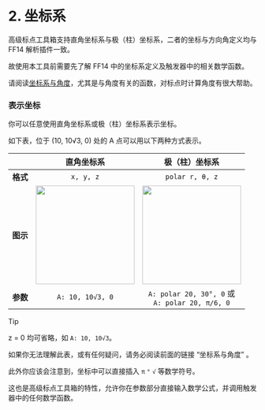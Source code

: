 # 2. 坐标系

高级标点工具箱支持直角坐标系与极（柱）坐标系，二者的坐标与方向角定义均与 FF14 解析插件一致。

故使用本工具前需要先了解 FF14 中的坐标系定义及触发器中的相关数学函数。

请阅读[坐标系与角度](https://github.com/MnFeN/ACT_Tech_Guide/blob/main/Triggernometry%20%E8%A7%A6%E5%8F%91%E5%99%A8%E5%86%99%E4%BD%9C%E6%8C%87%E5%8D%97/%E5%9D%90%E6%A0%87%E7%B3%BB%E4%B8%8E%E8%A7%92%E5%BA%A6.md)，尤其是与角度有关的函数，对标点时计算角度有很大帮助。

### 表示坐标

你可以任意使用直角坐标系或极（柱）坐标系表示坐标。

如下表，位于 (10, 10√3, 0) 处的 A 点可以用以下两种方式表示。

|     |直角坐标系|极（柱）坐标系|
|:---:|:---:|:---:|
|**格式**|`x, y, z`|`polar r, θ, z`|
|**图示**|<img src="https://github.com/user-attachments/assets/c80126dc-64c1-49a8-8e46-609fa931b449" height="200">|<img src="https://github.com/user-attachments/assets/17d5a528-c174-4502-b5e0-9f7fc77f1391" height="200">|
|**参数**|`A: 10, 10√3, 0`|`A: polar 20, 30°, 0` 或 <br /> `A: polar 20, π/6, 0`|

> [!TIP]
> 
> z = 0 均可省略，如 `A: 10, 10√3`。
>
> 如果你无法理解此表，或有任何疑问，请务必阅读前面的链接 “坐标系与角度” 。

此外你应该会注意到，坐标中可以直接插入 `π` `°` `√` 等数学符号。

这也是高级标点工具箱的特性，允许你在参数部分直接输入数学公式，并调用触发器中的任何数学函数。
